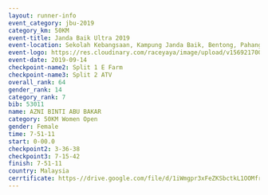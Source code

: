 ```yaml
---
layout: runner-info 
event_category: jbu-2019 
category_km: 50KM 
event-title: Janda Baik Ultra 2019
event-location: Sekolah Kebangsaan, Kampung Janda Baik, Bentong, Pahang, Malaysia 
event-logo: https://res.cloudinary.com/raceyaya/image/upload/v1569217009/logo/janda-baik_vch1pc.jpg 
event-date: 2019-09-14 
checkpoint-name2: Split 1 E Farm 
checkpoint-name3: Split 2 ATV 
overall_rank: 64
gender_rank: 14
category_rank: 7
bib: 53011
name: AZNI BINTI ABU BAKAR
category: 50KM Women Open
gender: Female
time: 7-51-11
start: 0-00.0
checkpoint2: 3-36-38
checkpoint3: 7-15-42
finish: 7-51-11
country: Malaysia
cerrtificate: https-//drive.google.com/file/d/1iWmgpr3xFeZKSbctkL1OOMfrfgv9dME2/view?usp=sharing
---
```

